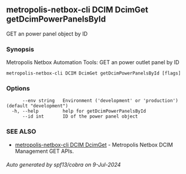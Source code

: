 ## metropolis-netbox-cli DCIM DcimGet getDcimPowerPanelsById

GET an power panel object by ID

### Synopsis


Metropolis Netbox Automation Tools:
  GET an power outlet panel by ID

```
metropolis-netbox-cli DCIM DcimGet getDcimPowerPanelsById [flags]
```

### Options

```
      --env string   Environment ('development' or 'production') (default "development")
  -h, --help         help for getDcimPowerPanelsById
      --id int       ID of the power panel object
```

### SEE ALSO

* [metropolis-netbox-cli DCIM DcimGet]()	 - Metropolis Netbox DCIM Management GET APIs.

###### Auto generated by spf13/cobra on 9-Jul-2024
